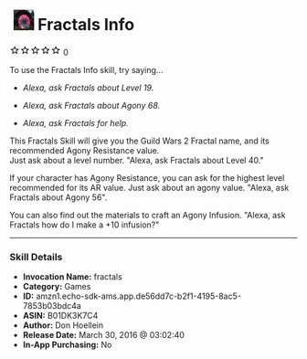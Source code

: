 # &nbsp;<img src="skill_icon" alt="Fractals Info icon" width="36"> Fractals Info
![0 stars](../../images/ic_star_border_black_18dp_1x.png)![0 stars](../../images/ic_star_border_black_18dp_1x.png)![0 stars](../../images/ic_star_border_black_18dp_1x.png)![0 stars](../../images/ic_star_border_black_18dp_1x.png)![0 stars](../../images/ic_star_border_black_18dp_1x.png) 0

To use the Fractals Info skill, try saying...

* *Alexa, ask Fractals about Level 19.*

* *Alexa, ask Fractals about Agony 68.*

* *Alexa, ask Fractals for help.*

This Fractals Skill will give you the Guild Wars 2 Fractal name, and its recommended Agony Resistance value.  
Just ask about a level number.  "Alexa, ask Fractals about Level 40."

If your character has Agony Resistance, you can ask for the highest level recommended for its AR value.
Just ask about an agony value. "Alexa, ask Fractals about Agony 56".

You can also find out the materials to craft an Agony Infusion.  "Alexa, ask Fractals how do I make a +10 infusion?"

***

### Skill Details

* **Invocation Name:** fractals
* **Category:** Games
* **ID:** amzn1.echo-sdk-ams.app.de56dd7c-b2f1-4195-8ac5-7853b03bdc4a
* **ASIN:** B01DK3K7C4
* **Author:** Don Hoellein
* **Release Date:** March 30, 2016 @ 03:02:40
* **In-App Purchasing:** No
